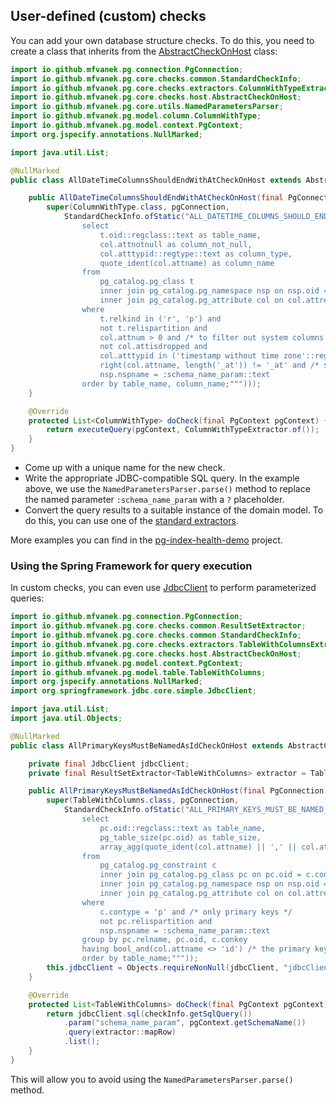 ## User-defined (custom) checks

You can add your own database structure checks.
To do this, you need to create a class that inherits from the [AbstractCheckOnHost](../pg-index-health-core/src/main/java/io/github/mfvanek/pg/core/checks/host/AbstractCheckOnHost.java) class:

```java
import io.github.mfvanek.pg.connection.PgConnection;
import io.github.mfvanek.pg.core.checks.common.StandardCheckInfo;
import io.github.mfvanek.pg.core.checks.extractors.ColumnWithTypeExtractor;
import io.github.mfvanek.pg.core.checks.host.AbstractCheckOnHost;
import io.github.mfvanek.pg.core.utils.NamedParametersParser;
import io.github.mfvanek.pg.model.column.ColumnWithType;
import io.github.mfvanek.pg.model.context.PgContext;
import org.jspecify.annotations.NullMarked;

import java.util.List;

@NullMarked
public class AllDateTimeColumnsShouldEndWithAtCheckOnHost extends AbstractCheckOnHost<ColumnWithType> {

    public AllDateTimeColumnsShouldEndWithAtCheckOnHost(final PgConnection pgConnection) {
        super(ColumnWithType.class, pgConnection,
            StandardCheckInfo.ofStatic("ALL_DATETIME_COLUMNS_SHOULD_END_WITH_AT", NamedParametersParser.parse("""
                select
                    t.oid::regclass::text as table_name,
                    col.attnotnull as column_not_null,
                    col.atttypid::regtype::text as column_type,
                    quote_ident(col.attname) as column_name
                from
                    pg_catalog.pg_class t
                    inner join pg_catalog.pg_namespace nsp on nsp.oid = t.relnamespace
                    inner join pg_catalog.pg_attribute col on col.attrelid = t.oid
                where
                    t.relkind in ('r', 'p') and
                    not t.relispartition and
                    col.attnum > 0 and /* to filter out system columns */
                    not col.attisdropped and
                    col.atttypid in ('timestamp without time zone'::regtype, 'timestamp with time zone'::regtype) and
                    right(col.attname, length('_at')) != '_at' and /* should end with _at */
                    nsp.nspname = :schema_name_param::text
                order by table_name, column_name;""")));
    }

    @Override
    protected List<ColumnWithType> doCheck(final PgContext pgContext) {
        return executeQuery(pgContext, ColumnWithTypeExtractor.of());
    }
}
```

- Come up with a unique name for the new check.
- Write the appropriate JDBC-compatible SQL query.
  In the example above, we use the `NamedParametersParser.parse()` method to replace the named parameter `:schema_name_param` with a `?` placeholder.
- Convert the query results to a suitable instance of the domain model. To do this, you can use one of the [standard extractors](../pg-index-health-core/src/main/java/io/github/mfvanek/pg/core/checks/extractors).

More examples you can find in the [pg-index-health-demo](https://github.com/mfvanek/pg-index-health-demo) project.

### Using the Spring Framework for query execution

In custom checks, you can even use [JdbcClient](https://docs.spring.io/spring-framework/docs/current/javadoc-api/org/springframework/jdbc/core/simple/JdbcClient.html)
to perform parameterized queries:

```java
import io.github.mfvanek.pg.connection.PgConnection;
import io.github.mfvanek.pg.core.checks.common.ResultSetExtractor;
import io.github.mfvanek.pg.core.checks.common.StandardCheckInfo;
import io.github.mfvanek.pg.core.checks.extractors.TableWithColumnsExtractor;
import io.github.mfvanek.pg.core.checks.host.AbstractCheckOnHost;
import io.github.mfvanek.pg.model.context.PgContext;
import io.github.mfvanek.pg.model.table.TableWithColumns;
import org.jspecify.annotations.NullMarked;
import org.springframework.jdbc.core.simple.JdbcClient;

import java.util.List;
import java.util.Objects;

@NullMarked
public class AllPrimaryKeysMustBeNamedAsIdCheckOnHost extends AbstractCheckOnHost<TableWithColumns> {

    private final JdbcClient jdbcClient;
    private final ResultSetExtractor<TableWithColumns> extractor = TableWithColumnsExtractor.of();

    public AllPrimaryKeysMustBeNamedAsIdCheckOnHost(final PgConnection pgConnection, final JdbcClient jdbcClient) {
        super(TableWithColumns.class, pgConnection,
            StandardCheckInfo.ofStatic("ALL_PRIMARY_KEYS_MUST_BE_NAMED_AS_ID", """
                select
                    pc.oid::regclass::text as table_name,
                    pg_table_size(pc.oid) as table_size,
                    array_agg(quote_ident(col.attname) || ',' || col.attnotnull::text order by col.attnum) as columns
                from
                    pg_catalog.pg_constraint c
                    inner join pg_catalog.pg_class pc on pc.oid = c.conrelid
                    inner join pg_catalog.pg_namespace nsp on nsp.oid = pc.relnamespace
                    inner join pg_catalog.pg_attribute col on col.attrelid = pc.oid and col.attnum = any(c.conkey)
                where
                    c.contype = 'p' and /* only primary keys */
                    not pc.relispartition and
                    nsp.nspname = :schema_name_param::text
                group by pc.relname, pc.oid, c.conkey
                having bool_and(col.attname <> 'id') /* the primary key is not named 'id' */
                order by table_name;"""));
        this.jdbcClient = Objects.requireNonNull(jdbcClient, "jdbcClient cannot be null");
    }

    @Override
    protected List<TableWithColumns> doCheck(final PgContext pgContext) {
        return jdbcClient.sql(checkInfo.getSqlQuery())
            .param("schema_name_param", pgContext.getSchemaName())
            .query(extractor::mapRow)
            .list();
    }
}
```

This will allow you to avoid using the `NamedParametersParser.parse()` method.
